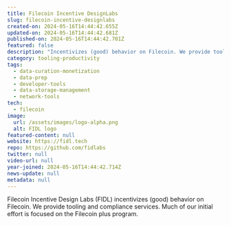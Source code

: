 ```yaml
---
title: Filecoin Incentive DesignLabs
slug: filecoin-incentive-designlabs
created-on: 2024-05-16T14:44:42.655Z
updated-on: 2024-05-16T14:44:42.681Z
published-on: 2024-05-16T14:44:42.701Z
featured: false
description: "Incentivizes (good) behavior on Filecoin. We provide tooling and compliance services."
category: tooling-productivity
tags:
  - data-curation-monetization
  - data-prep
  - developer-tools
  - data-storage-management
  - network-tools
tech:
  - filecoin
image:
  url: /assets/images/logo-alpha.png
  alt: FIDL logo
featured-content: null
website: https://fidl.tech
repo: https://github.com/fidlabs
twitter: null
video-url: null
year-joined: 2024-05-16T14:44:42.714Z
news-update: null
metadata: null
---
```


Filecoin Incentive Design Labs (FIDL) incentivizes (good) behavior on Filecoin. We provide tooling and compliance services. Much of our initial effort is focused on the Filecoin plus program.
